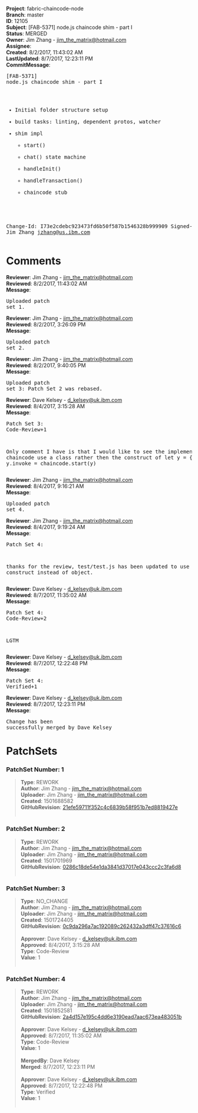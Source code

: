 <strong>Project</strong>: fabric-chaincode-node<br><strong>Branch</strong>: master<br><strong>ID</strong>: 12105<br><strong>Subject</strong>: [FAB-5371] node.js chaincode shim - part I<br><strong>Status</strong>: MERGED<br><strong>Owner</strong>: Jim Zhang - jim_the_matrix@hotmail.com<br><strong>Assignee</strong>:<br><strong>Created</strong>: 8/2/2017, 11:43:02 AM<br><strong>LastUpdated</strong>: 8/7/2017, 12:23:11 PM<br><strong>CommitMessage</strong>:<br><pre>[FAB-5371] node.js chaincode shim - part I

- Initial folder structure setup
- build tasks: linting, dependent protos, watcher
- shim impl
  - start()
  - chat() state machine
  - handleInit()
  - handleTransaction()
  - chaincode stub

Change-Id: I73e2cdebc923473fd6b50f587b1546328b999909
Signed-off-by: Jim Zhang <jzhang@us.ibm.com>
</pre><h1>Comments</h1><strong>Reviewer</strong>: Jim Zhang - jim_the_matrix@hotmail.com<br><strong>Reviewed</strong>: 8/2/2017, 11:43:02 AM<br><strong>Message</strong>: <pre>Uploaded patch set 1.</pre><strong>Reviewer</strong>: Jim Zhang - jim_the_matrix@hotmail.com<br><strong>Reviewed</strong>: 8/2/2017, 3:26:09 PM<br><strong>Message</strong>: <pre>Uploaded patch set 2.</pre><strong>Reviewer</strong>: Jim Zhang - jim_the_matrix@hotmail.com<br><strong>Reviewed</strong>: 8/2/2017, 9:40:05 PM<br><strong>Message</strong>: <pre>Uploaded patch set 3: Patch Set 2 was rebased.</pre><strong>Reviewer</strong>: Dave Kelsey - d_kelsey@uk.ibm.com<br><strong>Reviewed</strong>: 8/4/2017, 3:15:28 AM<br><strong>Message</strong>: <pre>Patch Set 3: Code-Review+1

Only comment I have is that I would like to see the implementer of a chaincode use a class rather then the construct of
let y = {}
y.init =
y.invoke =
chaincode.start(y)</pre><strong>Reviewer</strong>: Jim Zhang - jim_the_matrix@hotmail.com<br><strong>Reviewed</strong>: 8/4/2017, 9:16:21 AM<br><strong>Message</strong>: <pre>Uploaded patch set 4.</pre><strong>Reviewer</strong>: Jim Zhang - jim_the_matrix@hotmail.com<br><strong>Reviewed</strong>: 8/4/2017, 9:19:24 AM<br><strong>Message</strong>: <pre>Patch Set 4:

thanks for the review, test/test.js has been updated to use the class construct instead of object.</pre><strong>Reviewer</strong>: Dave Kelsey - d_kelsey@uk.ibm.com<br><strong>Reviewed</strong>: 8/7/2017, 11:35:02 AM<br><strong>Message</strong>: <pre>Patch Set 4: Code-Review+2

LGTM</pre><strong>Reviewer</strong>: Dave Kelsey - d_kelsey@uk.ibm.com<br><strong>Reviewed</strong>: 8/7/2017, 12:22:48 PM<br><strong>Message</strong>: <pre>Patch Set 4: Verified+1</pre><strong>Reviewer</strong>: Dave Kelsey - d_kelsey@uk.ibm.com<br><strong>Reviewed</strong>: 8/7/2017, 12:23:11 PM<br><strong>Message</strong>: <pre>Change has been successfully merged by Dave Kelsey</pre><h1>PatchSets</h1><h3>PatchSet Number: 1</h3><blockquote><strong>Type</strong>: REWORK<br><strong>Author</strong>: Jim Zhang - jim_the_matrix@hotmail.com<br><strong>Uploader</strong>: Jim Zhang - jim_the_matrix@hotmail.com<br><strong>Created</strong>: 1501688582<br><strong>GitHubRevision</strong>: [21efe59711f352c4c6839b58f951b7ed8819427e](https://github.com/hyperledger/fabric-chaincode-node/commit/21efe59711f352c4c6839b58f951b7ed8819427e)<br><br></blockquote><h3>PatchSet Number: 2</h3><blockquote><strong>Type</strong>: REWORK<br><strong>Author</strong>: Jim Zhang - jim_the_matrix@hotmail.com<br><strong>Uploader</strong>: Jim Zhang - jim_the_matrix@hotmail.com<br><strong>Created</strong>: 1501701969<br><strong>GitHubRevision</strong>: [0286c18de54e1da3841d37017e043ccc2c3fa6d8](https://github.com/hyperledger/fabric-chaincode-node/commit/0286c18de54e1da3841d37017e043ccc2c3fa6d8)<br><br></blockquote><h3>PatchSet Number: 3</h3><blockquote><strong>Type</strong>: NO_CHANGE<br><strong>Author</strong>: Jim Zhang - jim_the_matrix@hotmail.com<br><strong>Uploader</strong>: Jim Zhang - jim_the_matrix@hotmail.com<br><strong>Created</strong>: 1501724405<br><strong>GitHubRevision</strong>: [0c9da296a7ac192089c262432a3dff47c37616c6](https://github.com/hyperledger/fabric-chaincode-node/commit/0c9da296a7ac192089c262432a3dff47c37616c6)<br><br><strong>Approver</strong>: Dave Kelsey - d_kelsey@uk.ibm.com<br><strong>Approved</strong>: 8/4/2017, 3:15:28 AM<br><strong>Type</strong>: Code-Review<br><strong>Value</strong>: 1<br><br></blockquote><h3>PatchSet Number: 4</h3><blockquote><strong>Type</strong>: REWORK<br><strong>Author</strong>: Jim Zhang - jim_the_matrix@hotmail.com<br><strong>Uploader</strong>: Jim Zhang - jim_the_matrix@hotmail.com<br><strong>Created</strong>: 1501852581<br><strong>GitHubRevision</strong>: [2a4d157e195c4dd6e3190ead7aac673ea483051b](https://github.com/hyperledger/fabric-chaincode-node/commit/2a4d157e195c4dd6e3190ead7aac673ea483051b)<br><br><strong>Approver</strong>: Dave Kelsey - d_kelsey@uk.ibm.com<br><strong>Approved</strong>: 8/7/2017, 11:35:02 AM<br><strong>Type</strong>: Code-Review<br><strong>Value</strong>: 1<br><br><strong>MergedBy</strong>: Dave Kelsey<br><strong>Merged</strong>: 8/7/2017, 12:23:11 PM<br><br><strong>Approver</strong>: Dave Kelsey - d_kelsey@uk.ibm.com<br><strong>Approved</strong>: 8/7/2017, 12:22:48 PM<br><strong>Type</strong>: Verified<br><strong>Value</strong>: 1<br><br></blockquote>